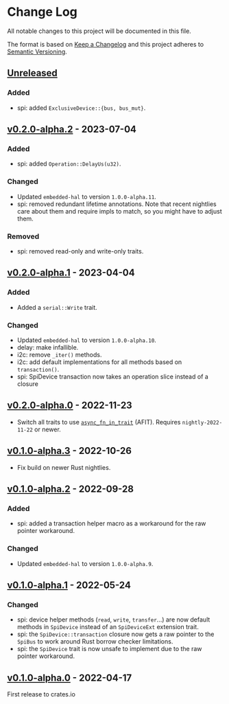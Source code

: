 # Change Log

All notable changes to this project will be documented in this file.

The format is based on [Keep a Changelog](http://keepachangelog.com/)
and this project adheres to [Semantic Versioning](http://semver.org/).

## [Unreleased]

### Added
- spi: added `ExclusiveDevice::{bus, bus_mut}`.

## [v0.2.0-alpha.2] - 2023-07-04

### Added
- spi: added `Operation::DelayUs(u32)`.

### Changed
- Updated `embedded-hal` to version `1.0.0-alpha.11`.
- spi: removed redundant lifetime annotations. Note that recent nightlies care about them and require impls to match, so you might have to adjust them.

### Removed
- spi: removed read-only and write-only traits.

## [v0.2.0-alpha.1] - 2023-04-04

### Added
- Added a `serial::Write` trait.

### Changed
- Updated `embedded-hal` to version `1.0.0-alpha.10`.
- delay: make infallible.
- i2c: remove `_iter()` methods.
- i2c: add default implementations for all methods based on `transaction()`.
- spi: SpiDevice transaction now takes an operation slice instead of a closure

## [v0.2.0-alpha.0] - 2022-11-23

- Switch all traits to use [`async_fn_in_trait`](https://blog.rust-lang.org/inside-rust/2022/11/17/async-fn-in-trait-nightly.html) (AFIT). Requires `nightly-2022-11-22` or newer.

## [v0.1.0-alpha.3] - 2022-10-26

- Fix build on newer Rust nightlies.

## [v0.1.0-alpha.2] - 2022-09-28

### Added
- spi: added a transaction helper macro as a workaround for the raw pointer workaround.

### Changed
- Updated `embedded-hal` to version `1.0.0-alpha.9`.

## [v0.1.0-alpha.1] - 2022-05-24

### Changed

- spi: device helper methods (`read`, `write`, `transfer`...) are now default methods in `SpiDevice` instead of an `SpiDeviceExt` extension trait.
- spi: the `SpiDevice::transaction` closure now gets a raw pointer to the `SpiBus` to work around Rust borrow checker limitations.
- spi: the `SpiDevice` trait is now unsafe to implement due to the raw pointer workaround.


## [v0.1.0-alpha.0] - 2022-04-17

First release to crates.io


[Unreleased]: https://github.com/rust-embedded/embedded-hal/compare/embedded-hal-async-v0.2.0-alpha.2...HEAD
[v0.2.0-alpha.2]: https://github.com/rust-embedded/embedded-hal/compare/embedded-hal-async-v0.2.0-alpha.1...embedded-hal-async-v0.2.0-alpha.2
[v0.2.0-alpha.1]: https://github.com/rust-embedded/embedded-hal/compare/embedded-hal-async-v0.2.0-alpha.0...embedded-hal-async-v0.2.0-alpha.1
[v0.2.0-alpha.0]: https://github.com/rust-embedded/embedded-hal/compare/embedded-hal-async-v0.1.0-alpha.3...embedded-hal-async-v0.2.0-alpha.0
[v0.1.0-alpha.3]: https://github.com/rust-embedded/embedded-hal/compare/embedded-hal-async-v0.1.0-alpha.2...embedded-hal-async-v0.1.0-alpha.3
[v0.1.0-alpha.2]: https://github.com/rust-embedded/embedded-hal/compare/embedded-hal-async-v0.1.0-alpha.1...embedded-hal-async-v0.1.0-alpha.2
[v0.1.0-alpha.1]: https://github.com/rust-embedded/embedded-hal/compare/embedded-hal-async-v0.1.0-alpha.0...embedded-hal-async-v0.1.0-alpha.1
[v0.1.0-alpha.0]: https://github.com/rust-embedded/embedded-hal/tree/embedded-hal-async-v0.1.0-alpha.0
